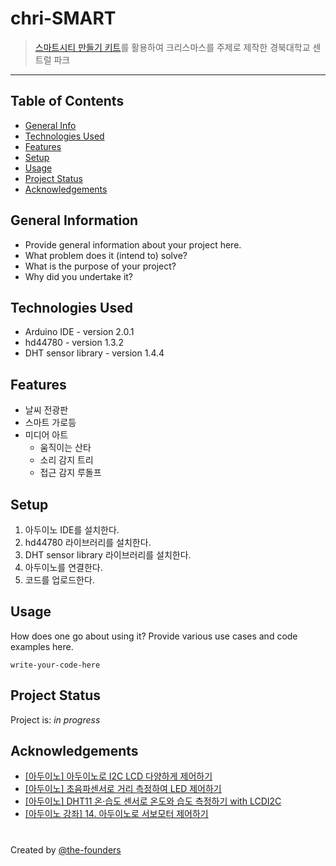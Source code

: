 # chri-SMART
> [스마트시티 만들기 키트](http://bplab.kr/shop_view/?idx=154)를 활용하여 크리스마스를 주제로 제작한 경북대학교 센트럴 파크

---

## Table of Contents
* [General Info](#general-information)
* [Technologies Used](#technologies-used)
* [Features](#features)
* [Setup](#setup)
* [Usage](#usage)
* [Project Status](#project-status)
* [Acknowledgements](#acknowledgements)


## General Information
- Provide general information about your project here.
- What problem does it (intend to) solve?
- What is the purpose of your project?
- Why did you undertake it?


## Technologies Used
- Arduino IDE - version 2.0.1
- hd44780 - version 1.3.2
- DHT sensor library - version 1.4.4


## Features
- 날씨 전광판
- 스마트 가로등
- 미디어 아트
    - 움직이는 산타
    - 소리 감지 트리
    - 접근 감지 루돌프


## Setup
1. 아두이노 IDE를 설치한다.
2. hd44780 라이브러리를 설치한다.
3. DHT sensor library 라이브러리를 설치한다.
4. 아두이노를 연결한다.
5. 코드를 업로드한다.


## Usage
How does one go about using it?
Provide various use cases and code examples here.

`write-your-code-here`


## Project Status
Project is: _in progress_


## Acknowledgements
- [[아두이노] 아두이노로 I2C LCD 다양하게 제어하기](https://youtu.be/rHWgC55VhiQ)
- [[아두이노] 초음파센서로 거리 측정하여 LED 제어하기](https://youtu.be/JqOR2UOKBSw)
- [[아두이노] DHT11 온·습도 센서로 온도와 습도 측정하기 with LCDI2C](https://youtu.be/e10dHVRLWZk)
- [[아두이노 강좌] 14. 아두이노로 서보모터 제어하기](http://wiki.vctec.co.kr/opensource/arduino/servocontrol)


#
Created by [@the-founders](https://github.com/the-founders)